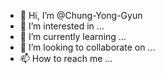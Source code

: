 - 👋 Hi, I’m @Chung-Yong-Gyun
- 👀 I’m interested in ...
- 🌱 I’m currently learning ...
- 💞️ I’m looking to collaborate on ...
- 📫 How to reach me ...

<!---
Chung-Yong-Gyun/Chung-Yong-Gyun is a ✨ special ✨ repository because its `README.md` (this file) appears on your GitHub profile.
You can click the Preview link to take a look at your changes.
--->
